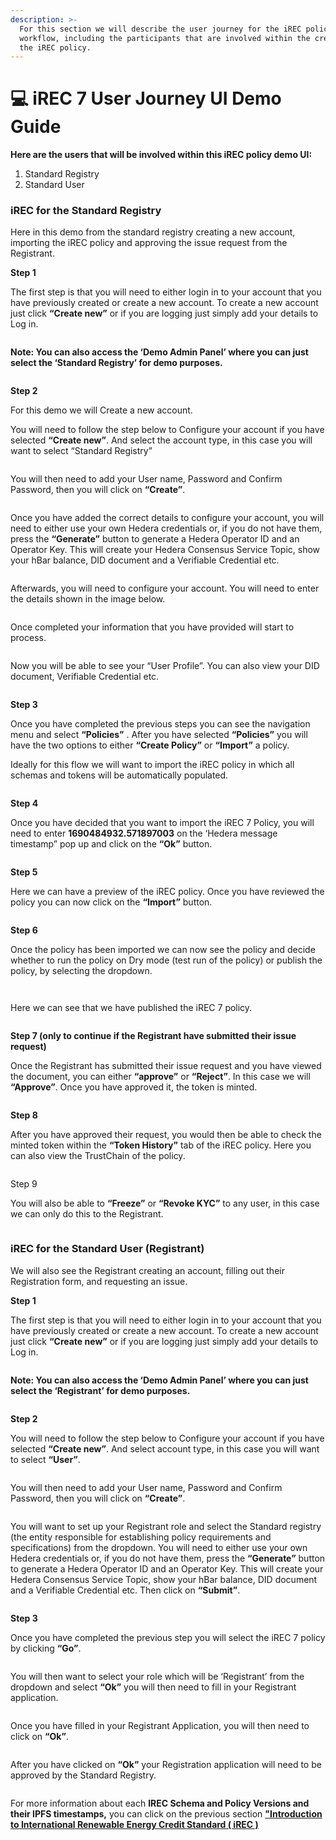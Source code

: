 ```yaml
---
description: >-
  For this section we will describe the user journey for the iREC policy
  workflow, including the participants that are involved within the creation of
  the iREC policy.
---
```


# 💻 iREC 7 User Journey UI Demo Guide

**Here are the users that will be involved within this iREC policy demo UI:**&#x20;

1. Standard Registry&#x20;
2. Standard User

### iREC for the Standard Registry&#x20;

Here in this demo from the standard registry creating a new account, importing the iREC policy and approving the issue request from the Registrant.

**Step 1**

The first step is that you will need to either login in to your account that you have previously created or create a new account. To create a new account just click **“Create new”** or if you are logging just simply add your details to Log in.

<figure><img src="../../../.gitbook/assets/image (72).png" alt=""><figcaption></figcaption></figure>

**Note: You can also access the ‘Demo Admin Panel’ where you can just select the ‘Standard Registry’ for demo purposes.**

<figure><img src="../../../.gitbook/assets/image (167) (1).png" alt=""><figcaption></figcaption></figure>

**Step 2**

For this demo we will Create a new account.&#x20;

You will need to follow the step below to Configure your account if you have selected **“Create new”**. And select the account type, in this case you will want to select “Standard Registry”

<figure><img src="../../../.gitbook/assets/image (139).png" alt=""><figcaption></figcaption></figure>

You will then need to add your User name, Password and Confirm Password, then you will click on **“Create”**.

<figure><img src="../../../.gitbook/assets/image (175).png" alt=""><figcaption></figcaption></figure>

Once you have added the correct details to configure your account, you will need to either use your own Hedera credentials or, if you do not have them, press the **“Generate”** button to generate a Hedera Operator ID and an Operator Key.  This will create your Hedera Consensus Service Topic, show your hBar balance, DID document and a Verifiable Credential etc.&#x20;

<figure><img src="../../../.gitbook/assets/image (138).png" alt=""><figcaption></figcaption></figure>

Afterwards, you will need to configure your account. You will need to enter the details shown in the image below.

<figure><img src="../../../.gitbook/assets/image (146).png" alt=""><figcaption></figcaption></figure>

Once completed your information that you have provided will start to process.

<figure><img src="../../../.gitbook/assets/image (176).png" alt=""><figcaption></figcaption></figure>

Now you will be able to see your “User Profile”. You can also view your DID document, Verifiable Credential etc.

<figure><img src="../../../.gitbook/assets/image (60).png" alt=""><figcaption></figcaption></figure>

**Step 3**

Once you have completed the previous steps you can  see the navigation menu and select **“Policies”** . After you have selected **“Policies”** you will have the two options to either **“Create Policy”** or **“Import”** a policy. &#x20;

Ideally for this flow we will want to import the iREC policy in which all schemas and tokens will be automatically populated.&#x20;

<figure><img src="../../../.gitbook/assets/image (179) (1).png" alt=""><figcaption></figcaption></figure>

**Step 4**

Once you have decided that you want to import the iREC 7 Policy, you will need to enter **1690484932.571897003** on the ‘Hedera message timestamp” pop up and click on the **“Ok”** button.

<figure><img src="../../../.gitbook/assets/image (160).png" alt=""><figcaption></figcaption></figure>

**Step 5**

Here we can have a preview of the iREC policy. Once you have reviewed the policy you can now click on the **“Import”** button.

<figure><img src="../../../.gitbook/assets/image (149).png" alt=""><figcaption></figcaption></figure>

**Step 6**

Once the policy has been imported we can now see the policy and decide whether to run the policy on Dry mode (test run of the policy) or publish the policy, by selecting the dropdown.&#x20;

<figure><img src="../../../.gitbook/assets/image (118).png" alt=""><figcaption></figcaption></figure>

<figure><img src="../../../.gitbook/assets/image (162).png" alt=""><figcaption></figcaption></figure>

Here we can see that we have published the iREC 7 policy.

<figure><img src="../../../.gitbook/assets/image (166).png" alt=""><figcaption></figcaption></figure>

**Step 7 (only to continue if the Registrant have submitted their issue request)**&#x20;

Once the Registrant has submitted their issue request and you have viewed the document,  you can either **“approve”** or **“Reject”**. In this case we will **“Approve”**. Once you have approved it, the token is minted.

<figure><img src="../../../.gitbook/assets/image (153).png" alt=""><figcaption></figcaption></figure>

**Step 8**&#x20;

After you have approved their request, you would then be able to check the minted token within the **“Token History”** tab of the iREC policy. Here you can also view the TrustChain of the policy.&#x20;

<figure><img src="../../../.gitbook/assets/image (54).png" alt=""><figcaption></figcaption></figure>

Step 9

You will also be able to **“Freeze”** or **“Revoke KYC”**  to any user, in this case we can only do this to the Registrant.

<figure><img src="../../../.gitbook/assets/image (119).png" alt=""><figcaption></figcaption></figure>

### iREC for the Standard User (Registrant)&#x20;

We will also see the Registrant creating an account, filling out their Registration form, and requesting an issue.

**Step 1**&#x20;

The first step is that you will need to either login in to your account that you have previously created or create a new account. To create a new account just click **“Create new”** or if you are logging just simply add your details to Log in.

<figure><img src="../../../.gitbook/assets/image (172).png" alt=""><figcaption></figcaption></figure>

**Note: You can also access the ‘Demo Admin Panel’ where you can just select the ‘Registrant’ for demo purposes.**

<figure><img src="../../../.gitbook/assets/image (145) (1).png" alt=""><figcaption></figcaption></figure>

**Step 2**

You will need to follow the step below to Configure your account if you have selected **“Create new”**.  And select account type, in this case  you will want to select **“User”**.&#x20;

<figure><img src="../../../.gitbook/assets/image (141).png" alt=""><figcaption></figcaption></figure>

You will then need to add your User name, Password and Confirm Password, then you will click on **“Create”**.&#x20;

<figure><img src="../../../.gitbook/assets/image (217).png" alt=""><figcaption></figcaption></figure>

You will want to set up your Registrant role and select the Standard registry (the entity responsible for establishing policy requirements and specifications) from the dropdown. You will need to either use your own Hedera credentials or, if you do not have them, press the **“Generate”** button to generate a Hedera Operator ID and an Operator Key.  This will create your Hedera Consensus Service Topic, show your hBar balance, DID document and a Verifiable Credential etc.  Then click on **“Submit”**.

<figure><img src="../../../.gitbook/assets/image (218).png" alt=""><figcaption></figcaption></figure>

**Step 3**

Once you have completed the previous step you will select the iREC 7 policy by clicking **“Go”**.

<figure><img src="../../../.gitbook/assets/image (219).png" alt=""><figcaption></figcaption></figure>

You will then want to select your role which will be ‘Registrant’ from the dropdown and select **“Ok”** you will then need to fill in your Registrant application.

<figure><img src="../../../.gitbook/assets/image (221).png" alt=""><figcaption></figcaption></figure>

Once you have filled in your Registrant Application, you will then need to click on **“Ok”**.

<figure><img src="../../../.gitbook/assets/image (220) (1).png" alt=""><figcaption></figcaption></figure>

After you have clicked on **“Ok”** your Registration application will need to be approved by the Standard Registry.

<figure><img src="../../../.gitbook/assets/image (216).png" alt=""><figcaption></figcaption></figure>

For more information about each **IREC Schema and Policy Versions and their IPFS timestamps,** you can click on the previous section [**"Introduction to International Renewable Energy Credit Standard ( iREC )** ](introduction-to-international-renewable-energy-credit-standard-irec.md)
